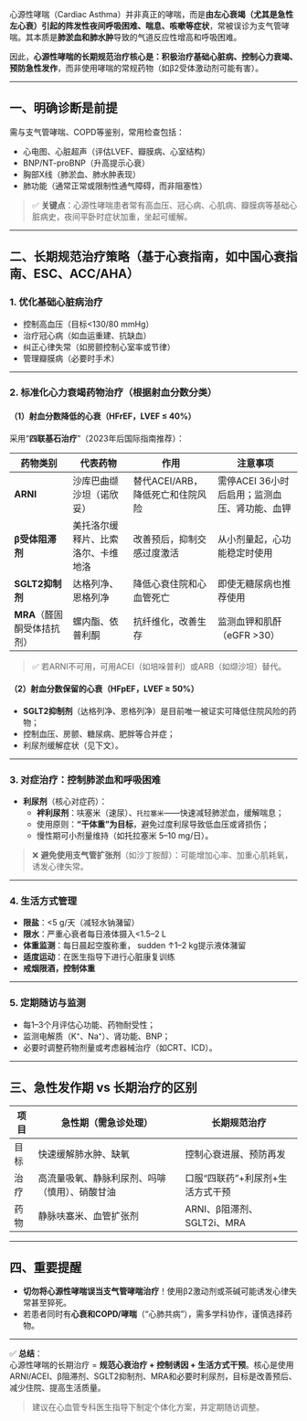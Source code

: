 心源性哮喘（Cardiac Asthma）并非真正的哮喘，而是**由左心衰竭（尤其是急性左心衰）引起的阵发性夜间呼吸困难、喘息、咳嗽等症状**，常被误诊为支气管哮喘。其本质是**肺淤血和肺水肿**导致的气道反应性增高和呼吸困难。

因此，**心源性哮喘的长期规范治疗核心是：积极治疗基础心脏病、控制心力衰竭、预防急性发作**，而非使用哮喘的常规药物（如β2受体激动剂可能有害）。

---

## 一、明确诊断是前提
需与支气管哮喘、COPD等鉴别，常用检查包括：
- 心电图、心脏超声（评估LVEF、瓣膜病、心室结构）
- BNP/NT-proBNP（升高提示心衰）
- 胸部X线（肺淤血、肺水肿表现）
- 肺功能（通常正常或限制性通气障碍，而非阻塞性）

> ✅ **关键点**：心源性哮喘患者常有高血压、冠心病、心肌病、瓣膜病等基础心脏病史，夜间平卧时症状加重，坐起可缓解。

---

## 二、长期规范治疗策略（基于心衰指南，如中国心衰指南、ESC、ACC/AHA）

### 1. **优化基础心脏病治疗**
- 控制高血压（目标<130/80 mmHg）
- 治疗冠心病（如血运重建、抗缺血）
- 纠正心律失常（如房颤控制心室率或节律）
- 管理瓣膜病（必要时手术）

---

### 2. **标准化心力衰竭药物治疗**（根据射血分数分类）

#### （1）**射血分数降低的心衰**（HFrEF，LVEF ≤ 40%）
采用“**四联基石治疗**”（2023年后国际指南推荐）：

| 药物类别              | 代表药物              | 作用                   | 注意事项                       |
| ----------------- | ----------------- | -------------------- | -------------------------- |
| **ARNI**          | 沙库巴曲缬沙坦（诺欣妥）      | 替代ACEI/ARB，降低死亡和住院风险 | 需停ACEI 36小时后启用；监测血压、肾功能、血钾 |
| **β受体阻滞剂**        | 美托洛尔缓释片、比索洛尔、卡维地洛 | 改善预后，抑制交感过度激活        | 从小剂量起，心功能稳定时使用             |
| **SGLT2抑制剂**      | 达格列净、恩格列净         | 降低心衰住院和心血管死亡         | 即使无糖尿病也推荐使用                |
| **MRA**（醛固酮受体拮抗剂） | 螺内酯、依普利酮          | 抗纤维化，改善生存            | 监测血钾和肌酐（eGFR >30）          |

> ✅ 若ARNI不可用，可用ACEI（如培哚普利）或ARB（如缬沙坦）替代。

#### （2）**射血分数保留的心衰**（HFpEF，LVEF ≥ 50%）
- **SGLT2抑制剂**（达格列净、恩格列净）是目前唯一被证实可降低住院风险的药物；
- 控制血压、房颤、糖尿病、肥胖等合并症；
- 利尿剂缓解症状（见下文）。

---

### 3. **对症治疗：控制肺淤血和呼吸困难**
- **利尿剂**（核心对症药）：
  - **袢利尿剂**：呋塞米（速尿）、`托拉塞米`——快速减轻肺淤血，缓解喘息；
  - 使用原则：**“干体重”为目标**，避免过度利尿导致低血压或肾损伤；
  - 慢性期可小剂量维持（如托拉塞米 5–10 mg/日）。

> ❌ **避免使用支气管扩张剂**（如沙丁胺醇）：可能增加心率、加重心肌耗氧，诱发心律失常。

---

### 4. 生活方式管理
- **限盐**：<5 g/天（减轻水钠潴留）
- **限水**：严重心衰者每日液体摄入<1.5–2 L
- **体重监测**：每日晨起空腹称重， sudden ↑1–2 kg提示液体潴留
- **适度运动**：在医生指导下进行心脏康复训练
- **戒烟限酒，控制体重**

---

### 5. 定期随访与监测
- 每1–3个月评估心功能、药物耐受性；
- 监测电解质（K⁺、Na⁺）、肾功能、BNP；
- 必要时调整药物剂量或考虑器械治疗（如CRT、ICD）。

---

## 三、急性发作期 vs 长期治疗的区别
| 项目 | 急性期（需急诊处理） | 长期规范治疗 |
|------|------------------|--------------|
| 目标 | 快速缓解肺水肿、缺氧 | 控制心衰进展、预防再发 |
| 治疗 | 高流量吸氧、静脉利尿剂、吗啡（慎用）、硝酸甘油 | 口服“四联药”+利尿剂+生活方式干预 |
| 药物 | 静脉呋塞米、血管扩张剂 | ARNI、β阻滞剂、SGLT2i、MRA |

---

## 四、重要提醒
- **切勿将心源性哮喘误当支气管哮喘治疗**！使用β2激动剂或茶碱可能诱发心律失常甚至猝死。
- 若患者同时有**心衰和COPD/哮喘**（“心肺共病”），需多学科协作，谨慎选择药物。

---

✅ **总结**：  
心源性哮喘的长期治疗 = **规范心衰治疗 + 控制诱因 + 生活方式干预**。核心是使用ARNI/ACEI、β阻滞剂、SGLT2抑制剂、MRA和必要时利尿剂，目标是改善预后、减少住院、提高生活质量。

> 建议在心血管专科医生指导下制定个体化方案，并定期随访调整。
